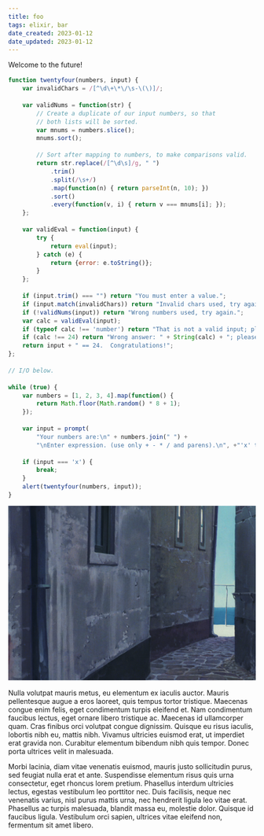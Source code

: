 ```yaml
---
title: foo
tags: elixir, bar
date_created: 2023-01-12
date_updated: 2023-01-12
---
```


Welcome to the future!

```js
function twentyfour(numbers, input) {
    var invalidChars = /[^\d\+\*\/\s-\(\)]/;

    var validNums = function(str) {
        // Create a duplicate of our input numbers, so that
        // both lists will be sorted.
        var mnums = numbers.slice();
        mnums.sort();

        // Sort after mapping to numbers, to make comparisons valid.
        return str.replace(/[^\d\s]/g, " ")
            .trim()
            .split(/\s+/)
            .map(function(n) { return parseInt(n, 10); })
            .sort()
            .every(function(v, i) { return v === mnums[i]; });
    };

    var validEval = function(input) {
        try {
            return eval(input);
        } catch (e) {
            return {error: e.toString()};
        }
    };

    if (input.trim() === "") return "You must enter a value.";
    if (input.match(invalidChars)) return "Invalid chars used, try again. Use only:\n + - * / ( )";
    if (!validNums(input)) return "Wrong numbers used, try again.";
    var calc = validEval(input);
    if (typeof calc !== 'number') return "That is not a valid input; please try again.";
    if (calc !== 24) return "Wrong answer: " + String(calc) + "; please try again.";
    return input + " == 24.  Congratulations!";
};

// I/O below.

while (true) {
    var numbers = [1, 2, 3, 4].map(function() {
        return Math.floor(Math.random() * 8 + 1);
    });

    var input = prompt(
        "Your numbers are:\n" + numbers.join(" ") +
        "\nEnter expression. (use only + - * / and parens).\n", +"'x' to exit.", "");

    if (input === 'x') {
        break;
    }
    alert(twentyfour(numbers, input));
}
```

![](attachments/Screen%20Shot%202023-01-29%20at%2010.44.36%20AM.png)

Nulla volutpat mauris metus, eu elementum ex iaculis auctor. Mauris pellentesque augue a eros laoreet, quis tempus tortor tristique. Maecenas congue enim felis, eget condimentum turpis eleifend et. Nam condimentum faucibus lectus, eget ornare libero tristique ac. Maecenas id ullamcorper quam. Cras finibus orci volutpat congue dignissim. Quisque eu risus iaculis, lobortis nibh eu, mattis nibh. Vivamus ultricies euismod erat, ut imperdiet erat gravida non. Curabitur elementum bibendum nibh quis tempor. Donec porta ultrices velit in malesuada.

Morbi lacinia, diam vitae venenatis euismod, mauris justo sollicitudin purus, sed feugiat nulla erat et ante. Suspendisse elementum risus quis urna consectetur, eget rhoncus lorem pretium. Phasellus interdum ultricies lectus, egestas vestibulum leo porttitor nec. Duis facilisis, neque nec venenatis varius, nisl purus mattis urna, nec hendrerit ligula leo vitae erat. Phasellus ac turpis malesuada, blandit massa eu, molestie dolor. Quisque id faucibus ligula. Vestibulum orci sapien, ultrices vitae eleifend non, fermentum sit amet libero. 
